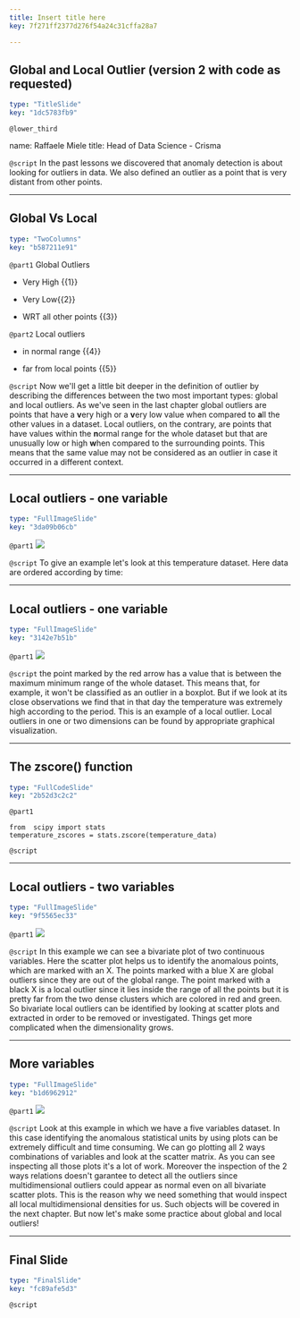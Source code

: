 ```yaml
---
title: Insert title here
key: 7f271ff2377d276f54a24c31cffa28a7

---
```

## Global and Local Outlier (version 2 with code as requested)

```yaml
type: "TitleSlide"
key: "1dc5783fb9"
```

`@lower_third`

name: Raffaele Miele
title: Head of Data Science - Crisma


`@script`
In the past lessons we discovered that anomaly detection is about looking for outliers in data. We also defined an outlier as a point that is very distant from other points.


---
## Global Vs Local

```yaml
type: "TwoColumns"
key: "b587211e91"
```

`@part1`
Global Outliers

- Very High {{1}}

- Very Low{{2}}

- WRT all other points {{3}}


`@part2`
Local outliers

- in normal range {{4}}

- far from local points {{5}}


`@script`
Now we'll get a little bit deeper in the definition of outlier by describing the differences between the two most important types: global and local outliers. 
As we've seen in the last chapter global outliers are points that have a **v**ery high or a **v**ery low value when compared to **a**ll the other values in a dataset. 
Local outliers, on the contrary, are points that have values within the **n**ormal range for the whole dataset but that are unusually low or high **w**hen compared to the surrounding points.
This means that the same value may not be considered as an outlier in case it occurred in a different context.


---
## Local outliers - one variable

```yaml
type: "FullImageSlide"
key: "3da09b06cb"
```

`@part1`
![](https://assets.datacamp.com/production/repositories/3976/datasets/b928709eef331399e258325202345ac50649a300/Slide%203.PNG)


`@script`
To give an example let's look at this temperature dataset. Here data are ordered according by time:


---
## Local outliers - one variable

```yaml
type: "FullImageSlide"
key: "3142e7b51b"
```

`@part1`
![](https://assets.datacamp.com/production/repositories/3976/datasets/2cbe00a1b8d71b48bcbdfb75c34fd2880f73243c/Slide%203_2.PNG)


`@script`
the point marked by the red arrow has a value that is between the maximum minimum range of the whole dataset. This means that, for example, it won't be classified as an outlier in a boxplot.
But if we look at its close observations we find that in that day the temperature was extremely high according to the period. This is an example of a local outlier. 
Local outliers in one or two dimensions can be found by appropriate graphical visualization.


---
## The zscore() function

```yaml
type: "FullCodeSlide"
key: "2b52d3c2c2"
```

`@part1`
```
from  scipy import stats
temperature_zscores = stats.zscore(temperature_data)
```


`@script`



---
## Local outliers - two variables

```yaml
type: "FullImageSlide"
key: "9f5565ec33"
```

`@part1`
![](https://assets.datacamp.com/production/repositories/3976/datasets/8875ee09699161b4a36484eebe92f9efea2c3395/Slide%204.png)


`@script`
In this example we can see a bivariate plot of two continuous variables. Here the scatter plot helps us to identify the anomalous points, which are marked with an X. 
The points marked with a blue X are global outliers since they are  out of the global range. 
The point marked with a black X is a local outlier since it lies inside the range of all the points but it is pretty far from the two dense clusters which are colored in red and green. 
So bivariate local outliers can be identified by looking at scatter plots and extracted in order to be removed or investigated. 
Things get more complicated when the dimensionality grows.


---
## More variables

```yaml
type: "FullImageSlide"
key: "b1d6962912"
```

`@part1`
![](https://assets.datacamp.com/production/repositories/3976/datasets/ba2738be6361ae1843ee3bd97e5067d74f0d1c2c/slide%205.png)


`@script`
Look at this example in which we have a five variables dataset. 
In this case identifying the anomalous statistical units by using plots can be extremely difficult and time consuming. We can go plotting all 2 ways combinations of variables and look at the scatter matrix. As you can see inspecting all those plots it's a lot of work. Moreover the inspection of the 2 ways relations doesn't garantee to detect all the outliers since multidimensional outliers could appear as normal even on all bivariate scatter plots. This is the reason why we need something that would inspect all local multidimensional densities for us. Such objects will be covered in the next chapter. But now let's make some practice about global and local outliers!


---
## Final Slide

```yaml
type: "FinalSlide"
key: "fc89afe5d3"
```

`@script`


